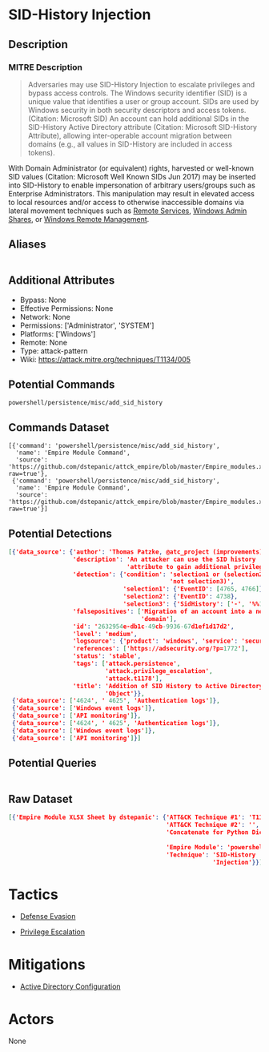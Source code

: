
# SID-History Injection

## Description

### MITRE Description

> Adversaries may use SID-History Injection to escalate privileges and bypass access controls. The Windows security identifier (SID) is a unique value that identifies a user or group account. SIDs are used by Windows security in both security descriptors and access tokens. (Citation: Microsoft SID) An account can hold additional SIDs in the SID-History Active Directory attribute (Citation: Microsoft SID-History Attribute), allowing inter-operable account migration between domains (e.g., all values in SID-History are included in access tokens).

With Domain Administrator (or equivalent) rights, harvested or well-known SID values (Citation: Microsoft Well Known SIDs Jun 2017) may be inserted into SID-History to enable impersonation of arbitrary users/groups such as Enterprise Administrators. This manipulation may result in elevated access to local resources and/or access to otherwise inaccessible domains via lateral movement techniques such as [Remote Services](https://attack.mitre.org/techniques/T1021), [Windows Admin Shares](https://attack.mitre.org/techniques/T1077), or [Windows Remote Management](https://attack.mitre.org/techniques/T1028).

## Aliases

```

```

## Additional Attributes

* Bypass: None
* Effective Permissions: None
* Network: None
* Permissions: ['Administrator', 'SYSTEM']
* Platforms: ['Windows']
* Remote: None
* Type: attack-pattern
* Wiki: https://attack.mitre.org/techniques/T1134/005

## Potential Commands

```
powershell/persistence/misc/add_sid_history
```

## Commands Dataset

```
[{'command': 'powershell/persistence/misc/add_sid_history',
  'name': 'Empire Module Command',
  'source': 'https://github.com/dstepanic/attck_empire/blob/master/Empire_modules.xlsx?raw=true'},
 {'command': 'powershell/persistence/misc/add_sid_history',
  'name': 'Empire Module Command',
  'source': 'https://github.com/dstepanic/attck_empire/blob/master/Empire_modules.xlsx?raw=true'}]
```

## Potential Detections

```json
[{'data_source': {'author': 'Thomas Patzke, @atc_project (improvements)',
                  'description': 'An attacker can use the SID history '
                                 'attribute to gain additional privileges.',
                  'detection': {'condition': 'selection1 or (selection2 and '
                                             'not selection3)',
                                'selection1': {'EventID': [4765, 4766]},
                                'selection2': {'EventID': 4738},
                                'selection3': {'SidHistory': ['-', '%%1793']}},
                  'falsepositives': ['Migration of an account into a new '
                                     'domain'],
                  'id': '2632954e-db1c-49cb-9936-67d1ef1d17d2',
                  'level': 'medium',
                  'logsource': {'product': 'windows', 'service': 'security'},
                  'references': ['https://adsecurity.org/?p=1772'],
                  'status': 'stable',
                  'tags': ['attack.persistence',
                           'attack.privilege_escalation',
                           'attack.t1178'],
                  'title': 'Addition of SID History to Active Directory '
                           'Object'}},
 {'data_source': ['4624', ' 4625', 'Authentication logs']},
 {'data_source': ['Windows event logs']},
 {'data_source': ['API monitoring']},
 {'data_source': ['4624', ' 4625', 'Authentication logs']},
 {'data_source': ['Windows event logs']},
 {'data_source': ['API monitoring']}]
```

## Potential Queries

```json

```

## Raw Dataset

```json
[{'Empire Module XLSX Sheet by dstepanic': {'ATT&CK Technique #1': 'T1178',
                                            'ATT&CK Technique #2': '',
                                            'Concatenate for Python Dictionary': '"powershell/persistence/misc/add_sid_history":  '
                                                                                 '["T1178"],',
                                            'Empire Module': 'powershell/persistence/misc/add_sid_history',
                                            'Technique': 'SID-History '
                                                         'Injection'}}]
```

# Tactics


* [Defense Evasion](../tactics/Defense-Evasion.md)

* [Privilege Escalation](../tactics/Privilege-Escalation.md)
    

# Mitigations


* [Active Directory Configuration](../mitigations/Active-Directory-Configuration.md)


# Actors

None
